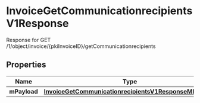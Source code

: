 

# InvoiceGetCommunicationrecipientsV1Response

Response for GET /1/object/invoice/{pkiInvoiceID}/getCommunicationrecipients

## Properties

| Name | Type | Description | Notes |
|------------ | ------------- | ------------- | -------------|
|**mPayload** | [**InvoiceGetCommunicationrecipientsV1ResponseMPayload**](InvoiceGetCommunicationrecipientsV1ResponseMPayload.md) |  |  |



